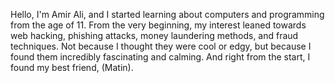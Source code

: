 Hello, 
I'm Amir Ali,
and I started learning about computers and programming from the age of 11.
From the very beginning, my interest leaned towards web hacking,
phishing attacks, 
money laundering methods,
and fraud techniques.
Not because I thought they were cool or edgy,
but because I found them incredibly fascinating and calming. 
And right from the start, I found my best friend,
(Matin).
